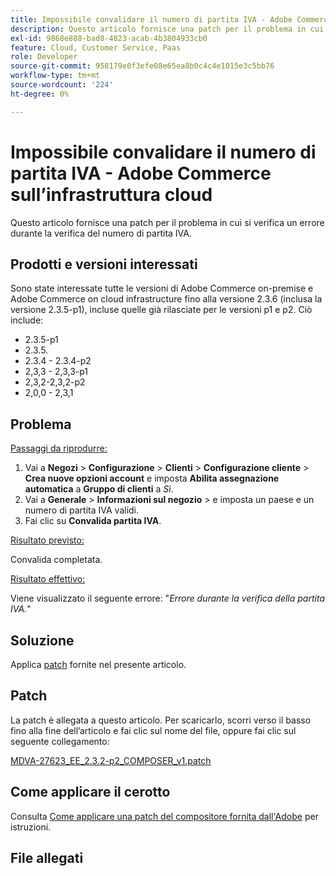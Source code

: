 ```yaml
---
title: Impossibile convalidare il numero di partita IVA - Adobe Commerce sull’infrastruttura cloud
description: Questo articolo fornisce una patch per il problema in cui si verifica un errore durante la verifica del numero di partita IVA.
exl-id: 9868e888-bad8-4823-acab-4b3804933cb0
feature: Cloud, Customer Service, Paas
role: Developer
source-git-commit: 958179e0f3efe08e65ea8b0c4c4e1015e3c5bb76
workflow-type: tm+mt
source-wordcount: '224'
ht-degree: 0%

---
```


# Impossibile convalidare il numero di partita IVA - Adobe Commerce sull’infrastruttura cloud

Questo articolo fornisce una patch per il problema in cui si verifica un errore durante la verifica del numero di partita IVA.

## Prodotti e versioni interessati

Sono state interessate tutte le versioni di Adobe Commerce on-premise e Adobe Commerce on cloud infrastructure fino alla versione 2.3.6 (inclusa la versione 2.3.5-p1), incluse quelle già rilasciate per le versioni p1 e p2. Ciò include:

* 2.3.5-p1
* 2.3.5.
* 2.3.4 - 2.3.4-p2
* 2,3,3 - 2,3,3-p1
* 2,3,2-2,3,2-p2
* 2,0,0 - 2,3,1

## Problema

<u>Passaggi da riprodurre:</u>

1. Vai a **Negozi** > **Configurazione** > **Clienti** > **Configurazione cliente** > **Crea nuove opzioni account** e imposta **Abilita assegnazione automatica** a **Gruppo di clienti** a *Sì*.
1. Vai a **Generale** > **Informazioni sul negozio** > e imposta un paese e un numero di partita IVA validi.
1. Fai clic su **Convalida partita IVA**.

<u>Risultato previsto:</u>

Convalida completata.

<u>Risultato effettivo:</u>

Viene visualizzato il seguente errore: &quot;*Errore durante la verifica della partita IVA.*&quot;

## Soluzione

Applica [patch](assets/MDVA-27623_EE_2.3.2-p2_COMPOSER_v1.patch.zip) fornite nel presente articolo.

## Patch

La patch è allegata a questo articolo. Per scaricarlo, scorri verso il basso fino alla fine dell’articolo e fai clic sul nome del file, oppure fai clic sul seguente collegamento:

[MDVA-27623\_EE\_2.3.2-p2\_COMPOSER\_v1.patch](assets/MDVA-27623_EE_2.3.2-p2_COMPOSER_v1.patch.zip)

## Come applicare il cerotto

Consulta [Come applicare una patch del compositore fornita dall&#39;Adobe](/help/how-to/general/how-to-apply-a-composer-patch-provided-by-magento.md) per istruzioni.

## File allegati
